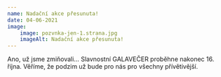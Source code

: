 ```yaml
---
name: Nadační akce přesunuta!
date: 04-06-2021
image:
    image: pozvnka-jen-1.strana.jpg
    imageAlt: Nadační akce přesunuta!
---
```

Ano, už jsme zmiňovali&#8230;
Slavnostní GALAVEČER proběhne nakonec 16. října. Věříme, že podzim už bude pro nás pro všechny přívětivější.
